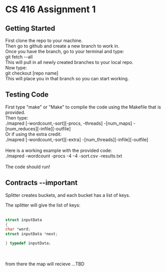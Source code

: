 # CS 416 Assignment 1

## Getting Started

First clone the repo to your machine.
<br/>
Then go to github and create a new branch to work in.
<br/>
Once you have the branch, go to your terminal and type:
<br/>
git fetch --all
<br/>
This will pull in all newly created branches to your local repo.
<br/>
Now type: <br/>
git checkout [repo name]
<br/>
This will place you in that branch so you can start working.

## Testing Code

First type "make" or "Make" to complie the code using the Makefile that is provided.
<br/>
Then type:
<br/>
./mapred [-wordcount,-sort][-procs, -threads] -[num_maps] -[num_reduces][-infile][-outfile]
<br/>
Or if using the extra credit:
<br/>
./mapred [-wordcount,-sort][-extra] -[num_threads][-infile][-outfile]
<br/>
<br/>
Here is a working example with the provided code:
<br/>
./mapred -wordcount -procs -4 -4 -sort.csv -results.txt
<br/>
<br/>
The code should run!

## Contracts --important

Splitter creates buckets, and each bucket has a list of keys.

The splitter will give the list of keys:
<br/>
<br/>

```c
struct inputData
{
char *word;
struct inputData *next;

} typedef inputData;
```

<br/>
<br/>
from there the map will recieve ...TBD
